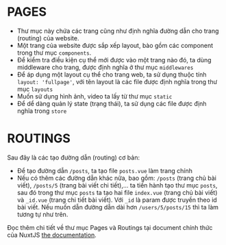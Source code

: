 # PAGES
- Thư mục này chứa các trang cũng như định nghĩa đường dẫn cho trang (routing) của website.
- Một trang của website được sắp xếp layout, bào gồm các component trong thư mục `components`.
- Để kiểm tra điều kiện cụ thể mới được vào một trang nào đó, ta dùng middleware cho trang, được định nghĩa ở thư mục `middlewares`
- Để áp dụng một layout cụ thể cho trang web, ta sử dụng thuộc tính `layout: 'fullpage'`, với tên layout là các file được định nghĩa trong thư mục `layouts`
- Muốn sử dụng hình ảnh, video ta lấy từ thư mục `static`
- Để dể dàng quản lý state (trạng thái), ta sử dụng các file được định nghĩa trong `store`

# ROUTINGS
Sau đây là các tạo đường dẫn (routing) cơ bản:
- Để tạo đường dẫn `/posts`, ta tạo file `posts.vue` làm trang chính
- Nếu có thêm các đường dẫn khác nữa, bao gồm: `/posts` (trang chủ bài viết), `/posts/5` (trang bài viết chi tiết),... ta tiến hành tạo thư mục `posts`, sau đó trong thư mục `posts` ta tạo hai file `index.vue` (trang chủ bài viết) và `_id.vue` (trang chi tiết bài viết). Với `_id` là param được truyền theo id bài viết. Nếu muốn dẫn đường dẫn dài hơn `/users/5/posts/15` thì ta làm tương tự như trên.

Đọc thêm chi tiết về thư mục Pages và Routings tại document chính thức của NuxtJS [the documentation](https://nuxtjs.org/guide/routing).
